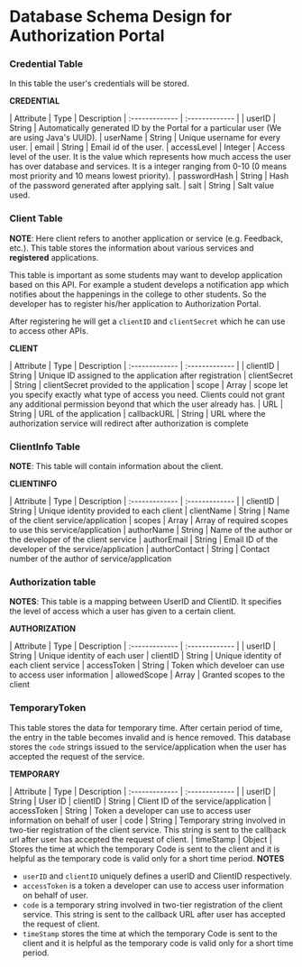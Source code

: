 # Database Schema Design for Authorization Portal

### Credential Table
In this table the user's credentials will be stored.


**CREDENTIAL**

| Attribute | Type     | Description
| :------------- | :------------- |
| userID    | String | Automatically generated ID by the Portal for a particular user (We are using Java's UUID).
| userName  | String | Unique username for every user.
| email     | String | Email id of the user.
| accessLevel | Integer | Access level of the user. It is the value which represents how much access the user has over database and services. It is a integer ranging from 0-10 (0 means most priority and 10 means lowest priority).
| passwordHash | String | Hash of the password generated after applying salt.
| salt  | String | Salt value used.

### Client Table
**NOTE**: Here client refers to another application or service (e.g. Feedback, etc.).
This table stores the information about various services and **registered** applications.

This table is important as some students may want to develop application based on this API. For example a student develops a notification app which notifies about the happenings in the college to other students. So the developer has to register his/her application to Authorization Portal.

After registering he will get a `clientID` and `clientSecret` which he can use to access other APIs.


**CLIENT**

| Attribute | Type | Description
| :------------- | :------------- |
| clientID  | String | Unique ID assigned to the application after registration
| clientSecret | String | clientSecret provided to the application
| scope | Array | scope let you specify exactly what type of access you need. Clients could not grant any additional permission beyond that which the user already has.
| URL   | String | URL of the application
| callbackURL | String | URL where the authorization service will redirect after authorization is complete

### ClientInfo Table
**NOTE**: This table will contain information about the client.

**CLIENTINFO**

| Attribute | Type | Description
| :------------- | :------------- |
| clientID | String       | Unique identity provided to each client
| clientName | String | Name of the client service/application
| scopes | Array | Array of required scopes to use this service/application
| authorName | String | Name of the author or the developer of the client service
| authorEmail | String | Email ID of the developer of the service/application
| authorContact | String | Contact number of the author of service/application

### Authorization table
**NOTES**: This table is a mapping between UserID and ClientID. It specifies the level of access which a user has given to a certain client.

**AUTHORIZATION**

| Attribute | Type | Description
| :------------- | :------------- |
| userID       | String | Unique identity of each user
| clientID    | String | Unique identity of each client service
| accessToken | String | Token which develoer can use to access user information
| allowedScope | Array | Granted scopes to the client

### TemporaryToken

This table stores the data for temporary time. After certain period of time, the entry in the table becomes invalid and is hence removed. This database stores the `code` strings issued to the service/application when the user has accepted the request of the service.

**TEMPORARY**

| Attribute  | Type | Description
| :------------- | :------------- |
| userID | String | User ID
| clientID | String | Client ID of the service/application
| accessToken | String | Token a developer can use to access user information on behalf of user
| code | String | Temporary string involved in two-tier registration of the client service. This string is sent to the callback url after user has accepted the request of client.
| timeStamp | Object | Stores the time at which the temporary Code is sent to the client and it is helpful as the temporary code is valid only for a short time period.
  **NOTES**
  + `userID` and `clientID` uniquely defines a userID and ClientID respectively.
  + `accessToken` is a token a developer can use to access user information on behalf of user.
  + `code` is a temporary string involved in two-tier registration of the client service. This string is sent to the callback URL after user has accepted the request of client.
  + `timeStamp` stores the time at which the temporary Code is sent to the client and it is helpful as the temporary code is valid only for a short time period.
